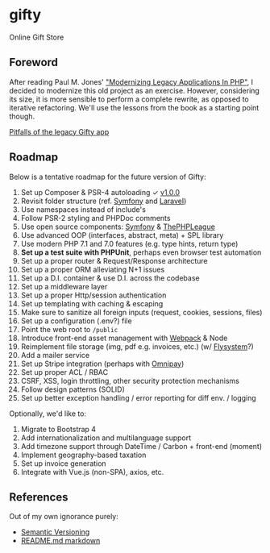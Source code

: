 # gifty

Online Gift Store

## Foreword

After reading Paul M. Jones' ["Modernizing Legacy Applications In PHP"](https://leanpub.com/mlaphp), I decided to modernize this old project as an exercise. However, considering its size, it is more sensible to perform a complete rewrite, as opposed to iterative refactoring. We'll use the lessons from the book as a starting point though.

[Pitfalls of the legacy Gifty app](https://github.com/alex996/gifty/releases/tag/v0.1.0)

## Roadmap

Below is a tentative roadmap for the future version of Gifty:

1. Set up Composer & PSR-4 autoloading ✓ [v1.0.0](https://github.com/alex996/gifty/releases/tag/v1.0.0)
2. Revisit folder structure (ref. [Symfony](http://symfony.com/doc/current/quick_tour/the_architecture.html) and [Laravel](https://laravel.com/docs/master/structure))
3. Use namespaces instead of include's
4. Follow PSR-2 styling and PHPDoc comments
5. Use open source components: [Symfony](https://symfony.com/components) & [ThePHPLeague](http://thephpleague.com)
5. Use advanced OOP (interfaces, abstract, meta) + SPL library
6. Use modern PHP 7.1 and 7.0 features (e.g. type hints, return type)
7. **Set up a test suite with PHPUnit**, perhaps even browser test automation
8. Set up a proper router & Request/Response architecture
9. Set up a proper ORM alleviating N+1 issues
10. Set up a D.I. container & use D.I. across the codebase
11. Set up a middleware layer
12. Set up a proper Http/session authentication
12. Set up templating with caching & escaping
13. Make sure to sanitize all foreign inputs (request, cookies, sessions, files)
14. Set up a configuration (.env?) file
15. Point the web root to `/public`
16. Introduce front-end asset management with [Webpack](https://laracasts.com/series/webpack-for-everyone) & Node
17. Reimplement file storage (img, pdf e.g. invoices, etc.) (w/ [Flysystem](http://flysystem.thephpleague.com)?)
18. Add a mailer service
19. Set up Stripe integration (perhaps with [Omnipay](http://omnipay.thephpleague.com))
20. Set up proper ACL / RBAC
21. CSRF, XSS, login throttling, other security protection mechanisms
22. Follow design patterns (SOLID)
22. Set up better exception handling / error reporting for diff env. / logging

Optionally, we'd like to:

1. Migrate to Bootstrap 4
2. Add internationalization and multilanguage support
3. Add timezone support through DateTime / Carbon + front-end (moment)
4. Implement geography-based taxation
5. Set up invoice generation
6. Integrate with Vue.js (non-SPA), axios, etc.

## References

Out of my own ignorance purely:

* [Semantic Versioning](http://semver.org)
* [README.md markdown](https://guides.github.com/features/mastering-markdown)
